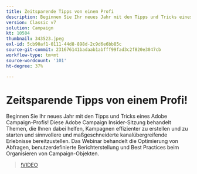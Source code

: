 ```yaml
---
title: Zeitsparende Tipps von einem Profi
description: Beginnen Sie Ihr neues Jahr mit den Tipps und Tricks eines Adobe Campaign-Profis! Diese Adobe Campaign Insider-Sitzung behandelt Themen, die Ihnen helfen, effizienter zu arbeiten... (Beschreibungen sollten zwischen 60 und 160 Zeichen lang sein.)
version: Classic v7
solution: Campaign
kt: 10504
thumbnail: 343523.jpeg
exl-id: 5cb90af1-0111-44d8-898d-2c9d6e6bb85c
source-git-commit: 231676141badaab1abfff99fad3c2f820e3047cb
workflow-type: tm+mt
source-wordcount: '101'
ht-degree: 37%

---
```


# Zeitsparende Tipps von einem Profi!

Beginnen Sie Ihr neues Jahr mit den Tipps und Tricks eines Adobe Campaign-Profis! Diese Adobe Campaign Insider-Sitzung behandelt Themen, die Ihnen dabei helfen, Kampagnen effizienter zu erstellen und zu starten und sinnvollere und maßgeschneiderte kanalübergreifende Erlebnisse bereitzustellen. Das Webinar behandelt die Optimierung von Abfragen, benutzerdefinierte Berichterstellung und Best Practices beim Organisieren von Campaign-Objekten.

>[!VIDEO](https://video.tv.adobe.com/v/343523/?quality=12&learn=on)
